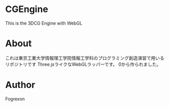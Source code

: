# CGEngine
This is the 3DCG Engine with WebGL

# About
これは東京工業大学情報理工学院情報工学科のプログラミング創造演習で用いるリポジトリです
Three.jsライクなWebGLラッパーです。
0から作られました。
# Author
Fogrexon